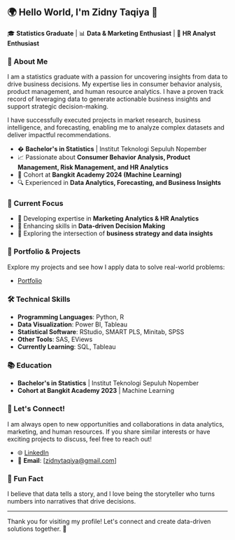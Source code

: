 ## 🌍 Hello World, I'm Zidny Taqiya 👋

🎓 **Statistics Graduate** | 📊 **Data & Marketing Enthusiast** | 💼 **HR Analyst Enthusiast**

### 🚀 About Me

I am a statistics graduate with a passion for uncovering insights from data to drive business decisions. My expertise lies in consumer behavior analysis, product management, and human resource analytics. I have a proven track record of leveraging data to generate actionable business insights and support strategic decision-making.

I have successfully executed projects in market research, business intelligence, and forecasting, enabling me to analyze complex datasets and deliver impactful recommendations.

- � **Bachelor's in Statistics** | Institut Teknologi Sepuluh Nopember
- 📈 Passionate about **Consumer Behavior Analysis, Product Management, Risk Management, and HR Analytics**
- 🤖 Cohort at **Bangkit Academy 2024 (Machine Learning)**
- 🔍 Experienced in **Data Analytics, Forecasting, and Business Insights**

### 🌱 Current Focus

- 🔹 Developing expertise in **Marketing Analytics & HR Analytics**
- 🔹 Enhancing skills in **Data-driven Decision Making**
- 🔹 Exploring the intersection of **business strategy and data insights**

### 📂 Portfolio & Projects

Explore my projects and see how I apply data to solve real-world problems:
- [Portfolio](https://github.com/zidnytaqiyaaa?tab=repositories)

### 🛠️ Technical Skills

- **Programming Languages**: Python, R
- **Data Visualization**: Power BI, Tableau
- **Statistical Software**: RStudio, SMART PLS, Minitab, SPSS
- **Other Tools**: SAS, EViews
- **Currently Learning**: SQL, Tableau

### 📚 Education

- **Bachelor's in Statistics** | Institut Teknologi Sepuluh Nopember
- **Cohort at Bangkit Academy 2023** | Machine Learning

### 📧 Let's Connect!

I am always open to new opportunities and collaborations in data analytics, marketing, and human resources. If you share similar interests or have exciting projects to discuss, feel free to reach out!

- 🌐 [LinkedIn](https://www.linkedin.com/in/zidnytaqiya)
- 📧 **Email**: [zidnytaqiya@gmail.com]

### 🌟 Fun Fact

I believe that data tells a story, and I love being the storyteller who turns numbers into narratives that drive decisions.

---

Thank you for visiting my profile! Let's connect and create data-driven solutions together. 🚀
